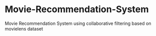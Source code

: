 # Movie-Recommendation-System
 Movie Recommendation System using collaborative filtering based on movielens dataset
